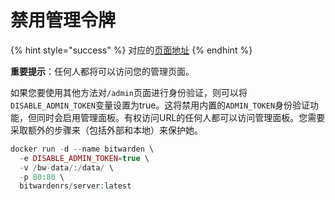 # 禁用管理令牌

{% hint style="success" %}
对应的[页面地址](https://github.com/dani-garcia/bitwarden_rs/wiki/Disable-admin-token)
{% endhint %}

**重要提示**：任何人都将可以访问您的管理页面。

如果您要使用其他方法对`/admin`页面进行身份验证，则可以将`DISABLE_ADMIN_TOKEN`变量设置为true。这将禁用内置的`ADMIN_TOKEN`身份验证功能，但同时会启用管理面板。有权访问URL的任何人都可以访问管理面板。您需要采取额外的步骤来（包括外部和本地）来保护她。

```php
docker run -d --name bitwarden \
  -e DISABLE_ADMIN_TOKEN=true \
  -v /bw-data/:/data/ \
  -p 80:80 \
  bitwardenrs/server:latest
```


